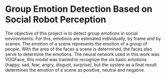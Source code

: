 # Group Emotion Detection Based on Social Robot Perception

The objective of this project is to detect group emotions in social environments. For this, emotions are estimated individually, by frame and by scenes. The emotion of a scene represents the emotion of a group of people. With the area of the faces a scene is determined, the faces also serve to determine the emotions. The neural network used in this work was VGGFace, this model was trained to recognize the six basic emotions (happy, sad, fear, angry, disgust, surprise), but the system as a final result determines the emotion of a scene as positive, neutral and negative.


